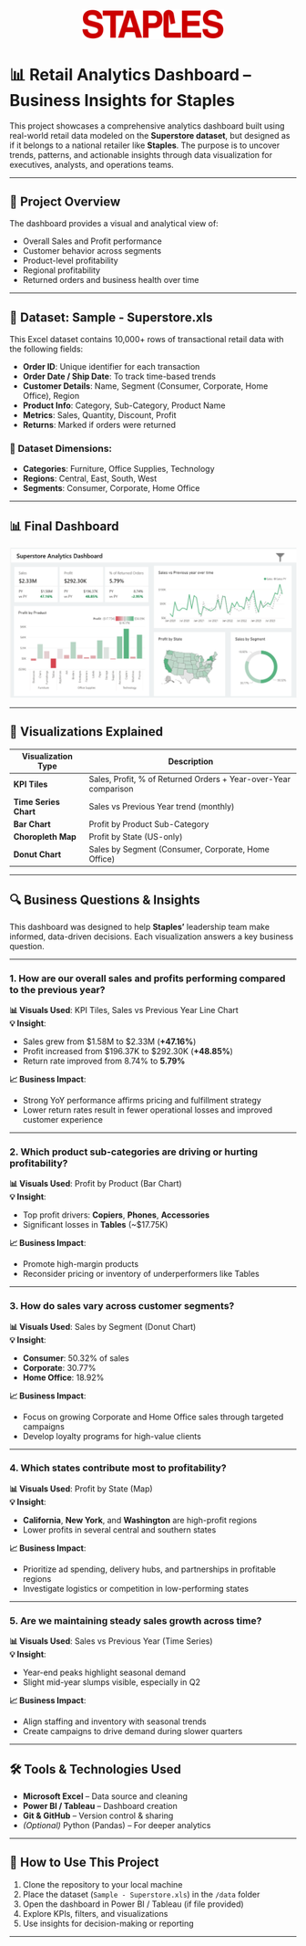 <p align="center">
  <img src="https://github.com/Ayushs10/sales-insights-dashboard-staples/blob/main/Staples%2C_Inc._logo.svg.png" alt="Staples Logo" width="250"/>
</p>

# 📊 Retail Analytics Dashboard – Business Insights for Staples

This project showcases a comprehensive analytics dashboard built using real-world retail data modeled on the **Superstore dataset**, but designed as if it belongs to a national retailer like **Staples**. The purpose is to uncover trends, patterns, and actionable insights through data visualization for executives, analysts, and operations teams.

---

## 🧾 Project Overview

The dashboard provides a visual and analytical view of:

- Overall Sales and Profit performance  
- Customer behavior across segments  
- Product-level profitability  
- Regional profitability  
- Returned orders and business health over time

---

## 📁 Dataset: Sample - Superstore.xls

This Excel dataset contains 10,000+ rows of transactional retail data with the following fields:

- **Order ID**: Unique identifier for each transaction  
- **Order Date / Ship Date**: To track time-based trends  
- **Customer Details**: Name, Segment (Consumer, Corporate, Home Office), Region  
- **Product Info**: Category, Sub-Category, Product Name  
- **Metrics**: Sales, Quantity, Discount, Profit  
- **Returns**: Marked if orders were returned  

### 🔎 Dataset Dimensions:
- **Categories**: Furniture, Office Supplies, Technology  
- **Regions**: Central, East, South, West  
- **Segments**: Consumer, Corporate, Home Office

---

## 📊 Final Dashboard

![Retail Dashboard](https://github.com/Ayushs10/sales-insights-dashboard-staples/blob/main/Final_dashboard.png)

---

## 📌 Visualizations Explained

| Visualization Type     | Description |
|------------------------|-------------|
| **KPI Tiles**          | Sales, Profit, % of Returned Orders + Year-over-Year comparison |
| **Time Series Chart**  | Sales vs Previous Year trend (monthly) |
| **Bar Chart**          | Profit by Product Sub-Category |
| **Choropleth Map**     | Profit by State (US-only) |
| **Donut Chart**        | Sales by Segment (Consumer, Corporate, Home Office) |

---

## 🔍 Business Questions & Insights

This dashboard was designed to help **Staples’** leadership team make informed, data-driven decisions. Each visualization answers a key business question.

---

### 1. How are our overall sales and profits performing compared to the previous year?

**📊 Visuals Used**: KPI Tiles, Sales vs Previous Year Line Chart  
**💡 Insight**:  
- Sales grew from $1.58M to $2.33M (**+47.16%**)  
- Profit increased from $196.37K to $292.30K (**+48.85%**)  
- Return rate improved from 8.74% to **5.79%**

**📈 Business Impact**:
- Strong YoY performance affirms pricing and fulfillment strategy  
- Lower return rates result in fewer operational losses and improved customer experience

---

### 2. Which product sub-categories are driving or hurting profitability?

**📊 Visuals Used**: Profit by Product (Bar Chart)  
**💡 Insight**:  
- Top profit drivers: **Copiers**, **Phones**, **Accessories**  
- Significant losses in **Tables** (~$17.75K)

**📈 Business Impact**:
- Promote high-margin products  
- Reconsider pricing or inventory of underperformers like Tables

---

### 3. How do sales vary across customer segments?

**📊 Visuals Used**: Sales by Segment (Donut Chart)  
**💡 Insight**:  
- **Consumer**: 50.32% of sales  
- **Corporate**: 30.77%  
- **Home Office**: 18.92%

**📈 Business Impact**:
- Focus on growing Corporate and Home Office sales through targeted campaigns  
- Develop loyalty programs for high-value clients

---

### 4. Which states contribute most to profitability?

**📊 Visuals Used**: Profit by State (Map)  
**💡 Insight**:  
- **California**, **New York**, and **Washington** are high-profit regions  
- Lower profits in several central and southern states

**📈 Business Impact**:
- Prioritize ad spending, delivery hubs, and partnerships in profitable regions  
- Investigate logistics or competition in low-performing states

---

### 5. Are we maintaining steady sales growth across time?

**📊 Visuals Used**: Sales vs Previous Year (Time Series)  
**💡 Insight**:  
- Year-end peaks highlight seasonal demand  
- Slight mid-year slumps visible, especially in Q2

**📈 Business Impact**:
- Align staffing and inventory with seasonal trends  
- Create campaigns to drive demand during slower quarters

---


## 🛠 Tools & Technologies Used

- **Microsoft Excel** – Data source and cleaning  
- **Power BI / Tableau** – Dashboard creation  
- **Git & GitHub** – Version control & sharing  
- *(Optional)* Python (Pandas) – For deeper analytics

---

## 🚀 How to Use This Project

1. Clone the repository to your local machine  
2. Place the dataset (`Sample - Superstore.xls`) in the `/data` folder  
3. Open the dashboard in Power BI / Tableau (if file provided)  
4. Explore KPIs, filters, and visualizations  
5. Use insights for decision-making or reporting

---


